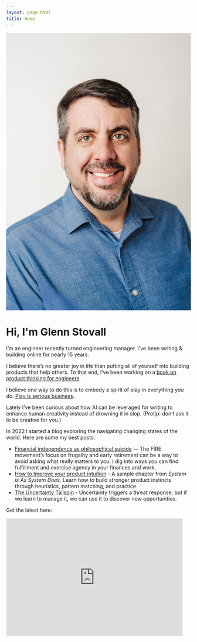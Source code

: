 ```yaml
---
layout: page.html
title: Home
---
```


<p style="text-align:center;">
  <img src="/assets/images/headshot.jpg" alt="Glenn Stovall headshot" class="home-headshot" />
</p>

# Hi, I'm Glenn Stovall
I’m an engineer recently turned engineering manager. I’ve been writing & building online for nearly 15 years.

I believe there’s no greater joy in life than putting all of yourself into building products that help others. To that end, I’ve been working on a [book on product thinking for engineers](https://www.statetransition.co/p/why-im-writing-a-book-for-engineers).

I believe one way to do this is to embody a spirit of play in everything you do. [Play is serious business](https://www.statetransition.co/p/play-is-serious-business).

Lately I’ve been curious about how AI can be leveraged for writing to enhance human creativity instead of drowning it in slop. (Protip: don’t ask it to be creative for you.)

In 2022 I started a blog exploring the navigating changing states of the world. Here are some my best posts:

- [Financial independence as philosophical suicide](https://www.statetransition.co/p/financial-independence-as-philosophical) — The FIRE movement’s focus on frugality and early retirement can be a way to avoid asking what really matters to you. I dig into ways you can find fulfillment and exercise agency in your finances and work.
- [How to Improve your product intuition](https://www.statetransition.co/p/how-to-improve-your-product-intuition) - A sample chapter from *System is As System Does*. Learn how to build stronger product instincts through heuristics, pattern matching, and practice.
- [The Uncertainty Tailspin](https://www.statetransition.co/p/the-uncertainty-tailspin) - Uncertainty triggers a threat response, but if we learn to manage it, we can use it to discover new opportunities.

Get the latest here:




<iframe src="https://www.statetransition.co/embed" width="480" height="320" style="border:1px solid #EEE; background:white;" frameborder="0" scrolling="no"></iframe>